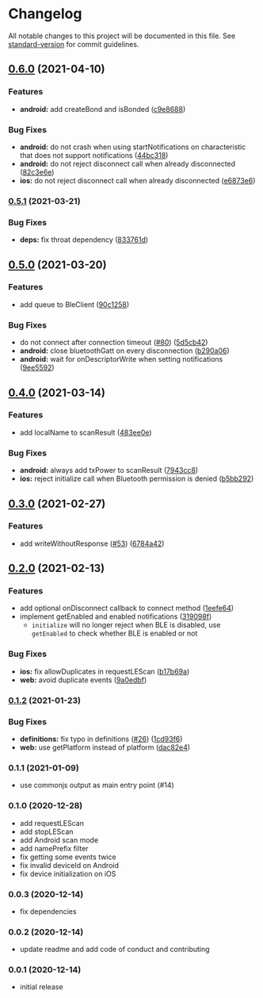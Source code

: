 # Changelog

All notable changes to this project will be documented in this file. See [standard-version](https://github.com/conventional-changelog/standard-version) for commit guidelines.

## [0.6.0](https://github.com/capacitor-community/bluetooth-le/compare/v0.5.1...v0.6.0) (2021-04-10)


### Features

* **android:** add createBond and isBonded ([c9e8688](https://github.com/capacitor-community/bluetooth-le/commit/c9e868896cf452e426a204878293a630880a4922))


### Bug Fixes

* **android:** do not crash when using startNotifications on characteristic that does not support notifications ([44bc318](https://github.com/capacitor-community/bluetooth-le/commit/44bc31825921dbb5f9d581519d789171c4161df1))
* **android:** do not reject disconnect call when already disconnected ([82c3e6e](https://github.com/capacitor-community/bluetooth-le/commit/82c3e6e5e861223d974944f9198c429e125887ed))
* **ios:** do not reject disconnect call when already disconnected ([e6873e6](https://github.com/capacitor-community/bluetooth-le/commit/e6873e6eff64d7df99b9409762fc924986fe90fb))

### [0.5.1](https://github.com/capacitor-community/bluetooth-le/compare/v0.5.0...v0.5.1) (2021-03-21)


### Bug Fixes

* **deps:** fix throat dependency ([833761d](https://github.com/capacitor-community/bluetooth-le/commit/833761dd8b5bd2c02fac98e8822fe6a418e76a8a))

## [0.5.0](https://github.com/capacitor-community/bluetooth-le/compare/v0.4.0...v0.5.0) (2021-03-20)


### Features

* add queue to BleClient ([90c1258](https://github.com/capacitor-community/bluetooth-le/commit/90c12589cee7edc87f6ba496ac0df4ab0f1f2097))


### Bug Fixes

* do not connect after connection timeout ([#80](https://github.com/capacitor-community/bluetooth-le/issues/80)) ([5d5cb42](https://github.com/capacitor-community/bluetooth-le/commit/5d5cb42640af51cb373d3255217c5c8e7dd35fb7))
* **android:** close bluetoothGatt on every disconnection ([b290a06](https://github.com/capacitor-community/bluetooth-le/commit/b290a06ca2a4c87a79418f98e59a605b7f2eb6b0))
* **android:** wait for onDescriptorWrite when setting notifications ([9ee5592](https://github.com/capacitor-community/bluetooth-le/commit/9ee55927d1439215b7b941e78675e08146a27531))

## [0.4.0](https://github.com/capacitor-community/bluetooth-le/compare/v0.3.0...v0.4.0) (2021-03-14)


### Features

* add localName to scanResult ([483ee0e](https://github.com/capacitor-community/bluetooth-le/commit/483ee0e9ad5edd0c7f36f40662af5b8262030c80))


### Bug Fixes

* **android:** always add txPower to scanResult ([7943cc8](https://github.com/capacitor-community/bluetooth-le/commit/7943cc8f4f877edcdf31d63cab1250490cad7542))
* **ios:** reject initialize call when Bluetooth permission is denied ([b5bb292](https://github.com/capacitor-community/bluetooth-le/commit/b5bb2927ee77182b7605fe7e19c533d4e53dd4de))

## [0.3.0](https://github.com/capacitor-community/bluetooth-le/compare/v0.2.0...v0.3.0) (2021-02-27)


### Features

* add writeWithoutResponse ([#53](https://github.com/capacitor-community/bluetooth-le/issues/53)) ([6784a42](https://github.com/capacitor-community/bluetooth-le/commit/6784a42029db753a3d90dbc7d5602b9525b78e02))

## [0.2.0](https://github.com/capacitor-community/bluetooth-le/compare/v0.1.2...v0.2.0) (2021-02-13)


### Features

* add optional onDisconnect callback to connect method ([1eefe64](https://github.com/capacitor-community/bluetooth-le/commit/1eefe64512020ce133e3bda927a5c0249c9cd001))
* implement getEnabled and enabled notifications ([319098f](https://github.com/capacitor-community/bluetooth-le/commit/319098fc17afc047485f075b705c4946ed5c5052))
  * `initialize` will no longer reject when BLE is disabled, use `getEnabled` to check whether BLE is enabled or not


### Bug Fixes

* **ios:** fix allowDuplicates in requestLEScan ([b17b69a](https://github.com/capacitor-community/bluetooth-le/commit/b17b69a9913ec921707ad1d1a4a55b0f87c443fd))
* **web:** avoid duplicate events ([9a0edbf](https://github.com/capacitor-community/bluetooth-le/commit/9a0edbfac39892b4075596d22398533eebf70b39))

### [0.1.2](https://github.com/capacitor-community/bluetooth-le/compare/v0.1.1...v0.1.2) (2021-01-23)


### Bug Fixes

* **definitions:** fix typo in definitions ([#26](https://github.com/capacitor-community/bluetooth-le/issues/26)) ([1cd93f6](https://github.com/capacitor-community/bluetooth-le/commit/1cd93f6fcf1d0e38eb40c71b61fb6b4670939695))
* **web:** use getPlatform instead of platform ([dac82e4](https://github.com/capacitor-community/bluetooth-le/commit/dac82e4fa56f2d1c96a8d2f5d3830def5d037b08))

### 0.1.1 (2021-01-09)

- use commonjs output as main entry point (#14)

### 0.1.0 (2020-12-28)

- add requestLEScan
- add stopLEScan
- add Android scan mode
- add namePrefix filter
- fix getting some events twice
- fix invalid deviceId on Android
- fix device initialization on iOS

### 0.0.3 (2020-12-14)

- fix dependencies

### 0.0.2 (2020-12-14)

- update readme and add code of conduct and contributing

### 0.0.1 (2020-12-14)

- initial release
